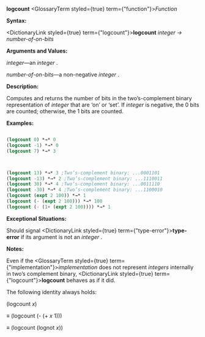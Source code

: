 **logcount** <GlossaryTerm styled={true} term={"function"}><i>Function</i></GlossaryTerm> 



**Syntax:** 



<DictionaryLink styled={true} term={"logcount"}><b>logcount</b></DictionaryLink> *integer → number-of-on-bits* 



**Arguments and Values:** 



*integer*—an *integer* . 



*number-of-on-bits*—a non-negative *integer* . 



**Description:** 



Computes and returns the number of bits in the two’s-complement binary representation of *integer* that are ‘on’ or ‘set’. If *integer* is negative, the 0 bits are counted; otherwise, the 1 bits are counted. 



**Examples:**
```lisp

(logcount 0) *→* 0 
(logcount -1) *→* 0 
(logcount 7) *→* 3 



(logcount 13) *→* 3 ;Two’s-complement binary: ...0001101 
(logcount -13) *→* 2 ;Two’s-complement binary: ...1110011 
(logcount 30) *→* 4 ;Two’s-complement binary: ...0011110 
(logcount -30) *→* 4 ;Two’s-complement binary: ...1100010 
(logcount (expt 2 100)) *→* 1 
(logcount (- (expt 2 100))) *→* 100 
(logcount (- (1+ (expt 2 100)))) *→* 1 

```
**Exceptional Situations:** 



Should signal <DictionaryLink styled={true} term={"type-error"}><b>type-error</b></DictionaryLink> if its argument is not an *integer* . 



**Notes:** 



Even if the <GlossaryTerm styled={true} term={"implementation"}><i>implementation</i></GlossaryTerm> does not represent *integers* internally in two’s complement binary, <DictionaryLink styled={true} term={"logcount"}><b>logcount</b></DictionaryLink> behaves as if it did. 



The following identity always holds: 



(logcount *x*) 



*≡* (logcount (- (+ *x* 1))) 



*≡* (logcount (lognot *x*)) 



